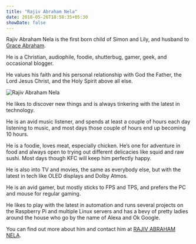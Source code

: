 ```yaml
---
title: "Rajiv Abraham Nela"
date: 2018-05-26T18:58:35+05:30
showDate: false
---
```


Rajiv Abraham Nela is the first born child of Simon and Lily, and husband to <a href="https://nela.in/grace/" target="_blank" rel="noopener">Grace Abraham</a>. 

He is a Christian, audiophile, foodie, shutterbug, gamer, geek, and occasional blogger.

He values his faith and his personal relationship with God the Father, the Lord Jesus Christ, and the Holy Spirit above all else.

![Rajiv Abraham Nela](https://res.cloudinary.com/abraham/image/upload/v1528459912/IMG_0583.jpg "Rajiv Abraham Nela")

He likes to discover new things and is always tinkering with the latest in technology.

He is an avid music listener, and spends at least a couple of hours each day listening to music, and most days those couple of hours end up becoming 10 hours.

He is a foodie, loves meat, especially chicken. He’s one for adventure in food and always open to trying out different delicacies like squid and raw sushi. Most days though KFC will keep him perfectly happy.

He is also into TV and movies, the same as everybody else, but with the latest in tech like OLED displays and Dolby Atmos.

He is an avid gamer, but mostly sticks to FPS and TPS, and prefers the PC and mouse for regular gaming.

He likes to play with the latest in automation and runs several projects on the Raspberry Pi and multiple Linux servers and has a bevy of pretty ladies around the house who go by the name of Alexa and Ok Google.

You can find out more about him and contact him at <a href="https://a.brah.am/" target="_blank" rel="noopener">RAJIV ABRAHAM NELA</a>.
